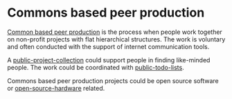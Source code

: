 # Commons based peer production

[Common based peer production](https://en.wikipedia.org/wiki/Commons-based_peer_production) is the process when people work together on non-profit projects with flat hierarchical structures. The work is voluntary and often conducted with the support of internet communication tools.

A [public-project-collection](public-project-collection.md) could support people in finding like-minded people.
The work could be coordinated with [public-todo-lists](public-todo-list.md).


Commons based peer production projects could be open source software or [open-source-hardware](../../world/hardware/open-source-hardware.md) related.